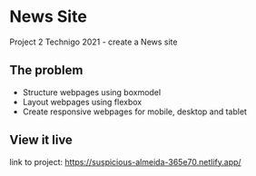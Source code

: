 # News Site

Project 2 Technigo 2021 - create a News site

## The problem

- Structure webpages using boxmodel
- Layout webpages using flexbox
- Create responsive webpages for mobile, desktop and tablet

## View it live
link to project: https://suspicious-almeida-365e70.netlify.app/
